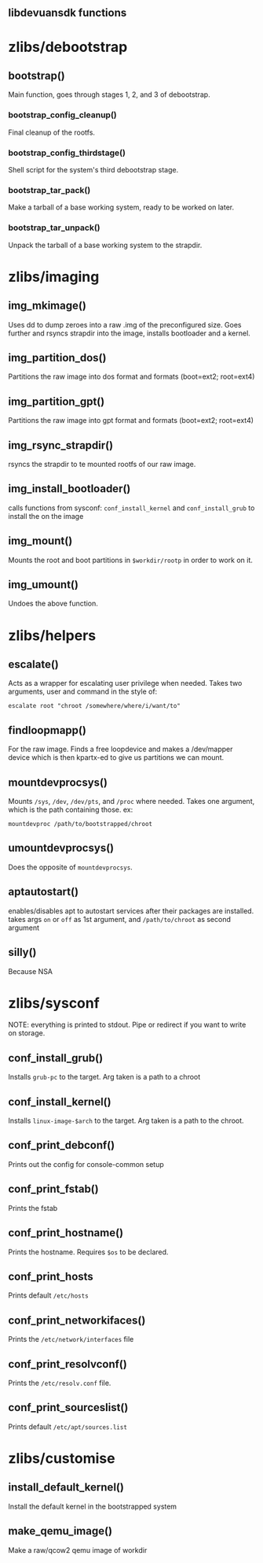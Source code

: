 libdevuansdk functions
----------------------

# zlibs/debootstrap

## bootstrap()

Main function, goes through stages 1, 2, and 3 of debootstrap.

### bootstrap_config_cleanup() ###

Final cleanup of the rootfs.

### bootstrap_config_thirdstage() ###

Shell script for the system's third debootstrap stage.

### bootstrap_tar_pack() ###

Make a tarball of a base working system, ready to be worked on later.

### bootstrap_tar_unpack() ###

Unpack the tarball of a base working system to the strapdir.

# zlibs/imaging

## img_mkimage()
Uses dd to dump zeroes into a raw .img of the preconfigured size.
Goes further and rsyncs strapdir into the image, installs bootloader and a
kernel.

## img_partition_dos() ##
Partitions the raw image into dos format and formats (boot=ext2; root=ext4)

## img_partition_gpt() ##
Partitions the raw image into gpt format and formats (boot=ext2; root=ext4)

## img_rsync_strapdir() ##
rsyncs the strapdir to te mounted rootfs of our raw image.

## img_install_bootloader() ##
calls functions from sysconf: `conf_install_kernel` and `conf_install_grub` to
install the on the image

## img_mount() ##
Mounts the root and boot partitions in `$workdir/rootp` in order to work on it.

## img_umount() ##
Undoes the above function.

# zlibs/helpers

## escalate()
Acts as a wrapper for escalating user privilege when needed. Takes two
arguments, user and command in the style of:

```
escalate root "chroot /somewhere/where/i/want/to"
```

## findloopmapp()
For the raw image. Finds a free loopdevice and makes a /dev/mapper device which
is then kpartx-ed to give us partitions we can mount.

## mountdevprocsys()
Mounts `/sys`, `/dev`, `/dev/pts`, and `/proc` where needed. Takes one argument, which
is the path containing those. ex:

```
mountdevproc /path/to/bootstrapped/chroot
```

## umountdevprocsys()
Does the opposite of `mountdevprocsys`.

## aptautostart()
enables/disables apt to autostart services after their packages are installed.
takes args `on` or `off` as 1st argument, and `/path/to/chroot` as second
argument

## silly()
Because NSA

# zlibs/sysconf
NOTE: everything is printed to stdout. Pipe or redirect if you want to write on
storage.

## conf_install_grub()
Installs `grub-pc` to the target. Arg taken is a path to a chroot

## conf_install_kernel()
Installs `linux-image-$arch` to the target. Arg taken is a path to the chroot.

## conf_print_debconf()
Prints out the config for console-common setup

## conf_print_fstab()
Prints the fstab

## conf_print_hostname()
Prints the hostname. Requires `$os` to be declared.

## conf_print_hosts
Prints default `/etc/hosts`

## conf_print_networkifaces()
Prints the `/etc/network/interfaces` file

## conf_print_resolvconf()
Prints the `/etc/resolv.conf` file.

## conf_print_sourceslist()
Prints default `/etc/apt/sources.list`

# zlibs/customise

## install_default_kernel()
Install the default kernel in the bootstrapped system

## make_qemu_image()
Make a raw/qcow2 qemu image of workdir